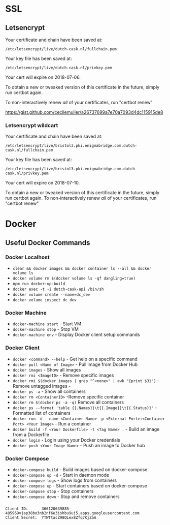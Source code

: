 # SSL

## Letsencrypt

Your certificate and chain have been saved at:

`/etc/letsencrypt/live/dutch-cask.nl/fullchain.pem`

Your key file has been saved at:

`/etc/letsencrypt/live/dutch-cask.nl/privkey.pem`

Your cert will expire on 2018-07-06.

To obtain a new or tweaked version of this certificate in the future, simply run certbot again.

To non-interactively renew _all_ of your certificates, run "certbot renew"

https://gist.github.com/cecilemuller/a26737699a7e70a7093d4dc115915de8

### Letsencrypt wildcart

Your certificate and chain have been saved at:

`/etc/letsencrypt/live/bristol3.pki.enigmabridge.com.dutch-cask.nl/fullchain.pem`

Your key file has been saved at:

`/etc/letsencrypt/live/bristol3.pki.enigmabridge.com.dutch-cask.nl/privkey.pem`

Your cert will expire on 2018-07-10.

To obtain a new or tweaked version of this certificate in the future, simply run certbot again.
To non-interactively renew _all_ of your certificates, run "certbot renew"

# Docker

## Useful Docker Commands

### Docker Localhost

* `clear && docker images && docker container ls --all && docker volume ls`
* `docker volume rm $(docker volume ls -qf dangling=true)`
* `npm run docker:up-build`
* `docker exec -t -i dutch-cask-api /bin/sh`
* `docker volume create --name=dc_dev`
* `docker volume inspect dc_dev`

### Docker Machine

* `docker-machine start` - Start VM
* `docker-machine stop` - Stop VM
* `docker-machine env` - Display Docker client setup commands

### Docker Client

* `docker <command> --help` - Get help on a specific command
* `docker pull <Name of Image>` - Pull image from Docker Hub
* `docker images` - Show all images
* `docker rmi <ImageID>` - Remove specific images
* `docker rmi $(docker images | grep "^<none>" | awk "{print $3}")` - Remove untagged images - <none>
* `docker ps -a` - Show all containers
* `docker rm <ContainerID>` -Remove specific container
* `docker rm $(docker ps -a -q)` Remove all containers
* `docker ps --format 'table {{.Names}}\t{{.Image}}\t{{.Status}}'` - Formatted list of containers
* `docker run -d --name <Container Name> -p <External Port>:<Container Port> <Your Image>` - Run a container
* `docker build -f <Your Dockerfile> -t <Tag Name> .` - Build an image from a Dockerfile
* `docker login` - Login using your Docker credentials
* `docker push <Your Image Name>` - Push an image to Docker hub

### Docker Compose

* `docker-compose build` - Build images based on docker-compose
* `docker-compose up -d` - Start in daemon mode
* `docker-compose logs` - Show logs from containers
* `docker-compose up` - Start containers based on docker-compose
* `docker-compose stop` - Stop containers
* `docker-compose down` - Stop and remove containers

###

```
Client ID:      366120639885-485969vjap38bo3nb2nf6e3jshbu9uj5.apps.googleusercontent.com
Client Secret:  YTWTtacZ98QLex8Zfq7KjZaA
```
